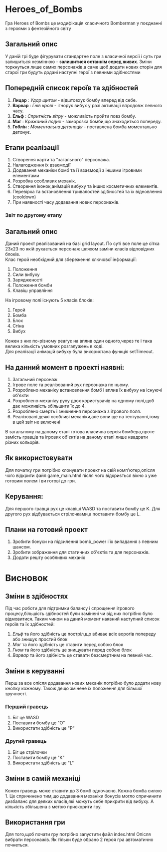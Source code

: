 # Heroes_of_Bombs
  Гра Heroes of Bombs це модифікація класичного Bomberman у поєднанні з героями з фентезійного світу
## Загальний опис
  У даній грі буде фігурувати стандартне поле з класичної версії і суть гри залишиться незмінною - **залишитися останнім серед живих**.
  Зміни торкнуться лише самих персонажів,а саме щоб додати нових сторін для старої гри будуть додані наступні герої з певними здібностями
 ## Попередній список героїв та здібностей
 1. **Лицар** : *Удар щитом* - відштовхує бомбу вперед від себе.
 2. **Варвар** : *Гнів крові* - ігнорує вибух у разі активації впродовж певного часу.
 3. **Ельф** : *Спритність вітру* - можливість пройти повз бомбу.
 4. **Маг** : *Крижаний подих* - заморозка бомби,що знаходиться попереду.
 5. **Гоблін** : *Моментальна детонація* - поставлена бомба моментально детонує.
## Етапи реалізації
1. Створення карти та "загального" персонажа.
2. Налагодження їх взаємодії
3. Додавання механіки бомб та її взаємодії з іншими ігровими елементами
4. Розробка особливих механік.
5. Створення іконок,анімацій вибуху та інших косметичних елементів.
6. Перевірка та встановлення тривалостей здібностей та їх відновлення (cooldown)
7. При наявності часу додавання нових персонажів.

### Звіт по другому етапу
## Загальний опис
Даний проект реалізований на базі grid layout. По суті все поле це сітка 23х23 по якій рухається персонаж шляхом заміни класів відповідних блоків. <br />
Клас герой необхідний для збереження ключової інформації:
1. Положення
2. Сили вибуху
3. Зарядженості
4. Положення бомби
5. Клавіш управління <br />

На ігровому полі існують 5 класів блоків:
1. Герой
2. Бомба
3. Блок
4. Стіна
5. Вибух <br />

Кожен з них по-різному реагує на вплив один одного,через те і така велика кількість умовних розгалужень в коді.<br />
Для реалізації анімацій вибуху була використана функція setTimeout.

## На данний момент в проекті наявні:
1. Загальний персонаж
2. Ігрове поле та реалізований рух персонажа по ньому.
3. Розроблено механіку встановлення бомб і вплив їх вибуху на існуючі об'єкти
4. Розроблено механіку руху двох користувачів на одному полі,щоб дає можливість збільшити їх до 4.
5. Розроблено смерть і зникнення персонажа з ігрового поля.
6. Реалізовані деякі особливі механіки,але вони ще на тестуванні,тому в цей звіт не включені <br />

  В загальному на даному етапі готова класична версія бомбера,проте замість гравців та ігрових об'єктів на даному етапі лише квадрати різних кольорів. 
## Як використовувати
Для початку гри потрібно клонувати проект на свій комп'ютер,опісля чого відкрити файл game_main.html після чого відкриється вікно з уже готовим полем і ви готові до гри. 
## Керування:
Для першого гравця рух це клавіші WASD та поставити бомбу це K. Для другого рух відбувається стрілочками,а поставити бомбу це L.
## Плани на готовий проект
1. Зробити бонуси на підсилення bomb_power і їх випадання з певним шансом. 
2. Зробити зображення для статичних об'єктів та для персонажів.
3. Додати решту особливих механік
# Висновок
## Зміни в здібностях
Під час роботи для підтримки балансу і спрощення ігрового процесу,більшість здібностей були замінені чи від них потрібно було відмовитися.
Таким чином на даний момент наявний наступний список героїв та їх здібностей:
1. <i>Ельф</i> та його здібність це постріл,що вбиває всіх ворогів попереду або знищує простий блок
2. <i>Маг</i> та його здібність це ставити перед собою блок
3. <i>Гном</i> та його здібність це знищувати перед собою блок
4. <i>Варвар</i> та його здібність це ставати безсмертним на певний час.

## Зміни в керуванні
Перш за все опісля додавання нових механік потрібно було додати нову кнопку кожному. 
Також дещо змінене їх положення для більшої зручності.
<br>
### Перший гравець
1. Біг це WASD
2. Поставити бомбу це "O"
3. Використати здібність це "P"
### Другий гравець
1. Біг це стрілочки
2. Поставити бомбу це "K"
3. Використати здібність це "L"

## Зміни в самій механіці
Кожен гравець може ставити до 3 бомб одночасно. Кожна бомба силою 1.
Це спричинено тим,що додавання механіки бонусів могло спричинити дизбаланс
для деяких класів,які можуть себе прикрити від вибуху. А 
кількість збільшена з метою прискорити гру.

## Використання гри
Для того,щоб почати гру потрібно запустити файл index.html
Опісля вибрати персонажів. Як тільки буде обрано 2 героя гра автоматично
почнеться. 




